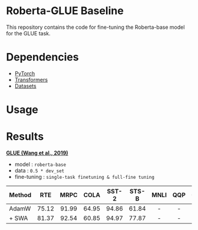 # Roberta-GLUE Baseline
This repository contains the code for fine-tuning the Roberta-base model for the GLUE task.

# Dependencies
* [PyTorch](http://pytorch.org/)
* [Transformers](https://huggingface.co/docs/transformers/)
* [Datasets](https://huggingface.co/docs/datasets/)

# Usage

# Results

**[GLUE (Wang et al., 2019)](https://gluebenchmark.com/)**

* model : `roberta-base`
* data  : `0.5 * dev_set`
* fine-tuning : `single-task finetuning & full-fine tuning`

| Method             | RTE    | MRPC   | COLA   | SST-2  | STS-B | MNLI | QQP  | QNLI
| :-                 | :-:    | :-:    | :-:    | :-:    | :-:   | :-:  | :-:  | :-:
| AdamW              | 75.12  | 91.99  | 64.95  | 94.86  | 61.84 |  -   |  -   |  -
| + SWA              | 81.37  | 92.54  | 60.85  | 94.97  | 77.87 |  -   |  -   |  -